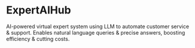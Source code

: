 # ExpertAIHub
AI-powered virtual expert system using LLM to automate customer service &amp; support. Enables natural language queries &amp; precise answers, boosting efficiency &amp; cutting costs.
